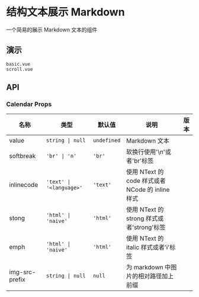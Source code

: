 <!--single-column-->

# 结构文本展示 Markdown

一个简易的展示 Markdown 文本的组件

## 演示

```demo
basic.vue
scroll.vue
```

## API

### Calendar Props

| 名称 | 类型 | 默认值 | 说明 | 版本 |
| --- | --- | --- | --- | --- |
| value | `string \| null` | `undefined` | Markdown 文本 |  |
| softbreak | `'br' \| 'n'` | `'br'` | 软换行使用'\n'或者'br'标签 |  |
| inlinecode | `'text' \| '<language>'` | `'text'` | 使用 NText 的 code 样式或者 NCode 的 inline 样式 |  |
| stong | `'html' \| 'naive'` | `'html'` | 使用 NText 的 strong 样式或者'strong'标签 |  |
| emph | `'html' \| 'naive'` | `'html'` | 使用 NText 的 italic 样式或者'i'标签 |  |
| img-src-prefix | `string \| null` | `null` | 为 markdown 中图片的相对路径加上前缀 |  |
